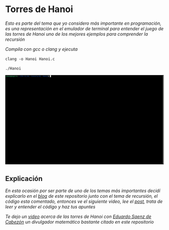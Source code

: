 # Torres de Hanoi

_Esto es parte del tema que yo considero más importante en programación, es una representación en el emulador de terminal para entender el juego de las torres de Hanoi uno de los mejores ejemplos para comprender la recursión_

_Compila con gcc o clang y ejecuta_

```
clang -o Hanoi Hanoi.c 
```
```
./Hanoi
```

<img src=/00.-Sources/Gifs/Hanoi.gif alt="#"/>

## Explicación 

_En esta ocasión por ser parte de uno de los temas más importantes decidí explicarlo en el [blog]() de este repositorio junto con el tema de recursión, el código esta comentado, entonces ve el siguiente video, lee el [post](), trata de leer y entender el código y haz tus apuntes_

_Te dejo un [video](https://www.youtube.com/watch?v=LM68IQvIo_E) acerca de las torres de Hanoi con [Eduardo Saenz de Cabezón](https://www.youtube.com/channel/UCH-Z8ya93m7_RD02WsCSZYA) un divulgador matemático bastante citado en este repositorio_

